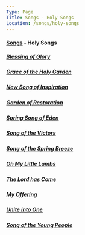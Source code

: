 ```yaml
---
Type: Page
Title: Songs - Holy Songs
Location: /songs/holy-songs
---
```


#### [Songs](/songs) - Holy Songs
##### [Blessing of Glory](/songs/holy-songs/01_blessing-of-glory)
##### [Grace of the Holy Garden](/songs/holy-songs/02_grace-of-the-holy-garden)
##### [New Song of Inspiration](/songs/holy-songs/03_new-song-of-inspiration)
##### [Garden of Restoration](/songs/holy-songs/04_garden-of-restoration)
##### [Spring Song of Eden](/songs/holy-songs/05_spring-song-of-eden)
##### [Song of the Victors](/songs/holy-songs/06_song-of-the-victors)
##### [Song of the Spring Breeze](/songs/holy-songs/07_song-of-the-spring-breeze)
##### [Oh My Little Lambs](/songs/holy-songs/08_oh-my-little-lambs)
##### [The Lord has Come](/songs/holy-songs/09_the-lord-has-come)
##### [My Offering](/songs/holy-songs/10_my-offering)
##### [Unite into One](/songs/holy-songs/11_unite-into-one)
##### [Song of the Young People](/songs/holy-songs/12_song-of-the-young-people)
